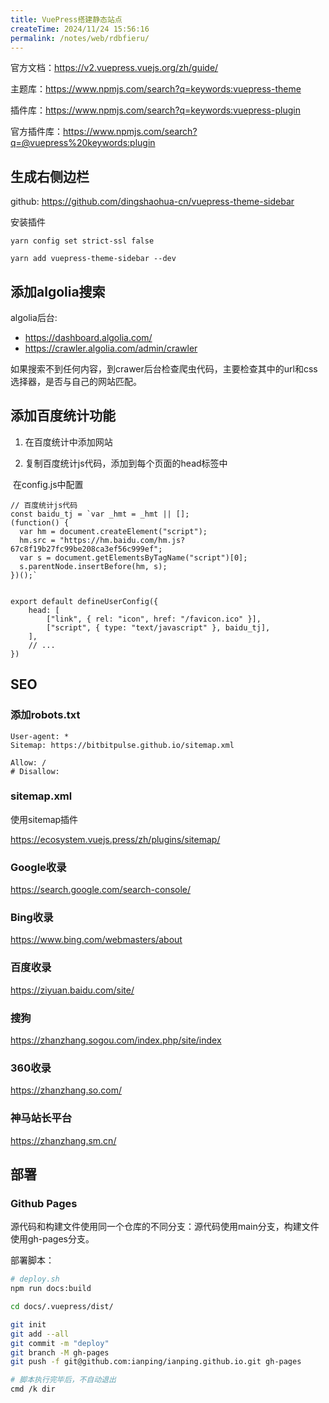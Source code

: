 ```yaml
---
title: VuePress搭建静态站点
createTime: 2024/11/24 15:56:16
permalink: /notes/web/rdbfieru/
---
```


官方文档：https://v2.vuepress.vuejs.org/zh/guide/

主题库：https://www.npmjs.com/search?q=keywords:vuepress-theme

插件库：https://www.npmjs.com/search?q=keywords:vuepress-plugin

官方插件库：https://www.npmjs.com/search?q=@vuepress%20keywords:plugin


## 生成右侧边栏

github: https://github.com/dingshaohua-cn/vuepress-theme-sidebar

安装插件

`yarn config set strict-ssl false`

`yarn add vuepress-theme-sidebar --dev`


## 添加algolia搜索

algolia后台:

- https://dashboard.algolia.com/
- https://crawler.algolia.com/admin/crawler

如果搜索不到任何内容，到crawer后台检查爬虫代码，主要检查其中的url和css选择器，是否与自己的网站匹配。

## 添加百度统计功能

1. 在百度统计中添加网站

2. 复制百度统计js代码，添加到每个页面的head标签中

​	在config.js中配置

```
// 百度统计js代码
const baidu_tj = `var _hmt = _hmt || [];
(function() {
  var hm = document.createElement("script");
  hm.src = "https://hm.baidu.com/hm.js?67c8f19b27fc99be208ca3ef56c999ef";
  var s = document.getElementsByTagName("script")[0]; 
  s.parentNode.insertBefore(hm, s);
})();`


export default defineUserConfig({
    head: [
        ["link", { rel: "icon", href: "/favicon.ico" }],
        ["script", { type: "text/javascript" }, baidu_tj],
    ],
    // ...
})
```

## SEO

### 添加robots.txt

```
User-agent: *
Sitemap: https://bitbitpulse.github.io/sitemap.xml

Allow: /
# Disallow: 
```

### sitemap.xml

使用sitemap插件

https://ecosystem.vuejs.press/zh/plugins/sitemap/


### Google收录

https://search.google.com/search-console/

### Bing收录

https://www.bing.com/webmasters/about

### 百度收录

https://ziyuan.baidu.com/site/

### 搜狗

https://zhanzhang.sogou.com/index.php/site/index

### 360收录

https://zhanzhang.so.com/

### 神马站长平台

https://zhanzhang.sm.cn/

## 部署

### Github Pages

源代码和构建文件使用同一个仓库的不同分支：源代码使用main分支，构建文件使用gh-pages分支。

部署脚本：

```sh
# deploy.sh
npm run docs:build

cd docs/.vuepress/dist/

git init
git add --all
git commit -m "deploy"
git branch -M gh-pages
git push -f git@github.com:ianping/ianping.github.io.git gh-pages

# 脚本执行完毕后，不自动退出
cmd /k dir
```

